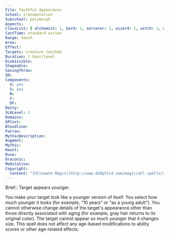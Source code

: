```yaml
---
File: Youthful Appearance
School: transmutation
Subschool: polymorph
Aspects: 
ClassList: { alchemist: 1, bard: 1, sorcerer: 1, wizard: 1, witch: 1, occultist: 1, psychic: 1, medium: 1 }
CastTime: standard action
Range: touch
Area: 
Effect: 
Targets: creature touched
Duration: 1 hour/level
Dismissible: 
Shapeable: 
SavingThrow: 
SR: 
Components:
  V: yes
  S: yes
  M: 
  F: 
  DF: 
Deity: 
SLALevel: 1
Domains: 
GPCost: 
Bloodline: 
Patron: 
MythicDescription: 
Augment: 
Mythic: 
Haunt: 
Ruse: 
Draconic: 
Meditative: 
Copyright:
  Content: "[Ultimate Magic](http://www.d20pfsrd.com/magic/all-spells/y/youthful-appearance)"
---
```

Brief:: Target appears younger.

You make your target look like a younger version of itself. You select how much younger it looks (for example, "10 years" or "as a young adult"). You cannot otherwise change details of the target's appearance other than those directly associated with aging (for example, gray hair returns to its original color). The target cannot appear so much younger that it changes size.  This spell does not affect any age-based modifications to ability scores or other age-related effects.
